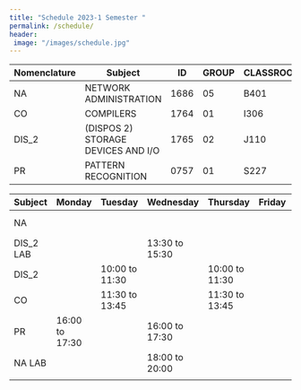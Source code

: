 ```yaml
---
title: "Schedule 2023-1 Semester "
permalink: /schedule/
header: 
 image: "/images/schedule.jpg"
---
```



| Nomenclature |                    Subject                    |      ID     |    GROUP    |    CLASSROOM    |
|--------------|-----------------------------------------------|-------------|-------------|-----------------|
|      NA      |               NETWORK ADMINISTRATION          |    1686     |      05     |       B401      |
|      CO      |                     COMPILERS                 |    1764     |      01     |       I306      |
|     DIS_2    |       (DISPOS 2) STORAGE DEVICES AND I/O      |    1765     |      02     |       J110      |
|      PR      |               PATTERN RECOGNITION             |    0757     |      01     |       S227      |


|    Subject  |     Monday     |     Tuesday      |     Wednesday    |   Thursday       |     Friday      | Saturday        |
|-------------|----------------|------------------|------------------|------------------|-----------------|-----------------|
|      NA     |                |                  |                  |                  |                 |  8:00 to 11:00  |
|  DIS_2 LAB  |                |                  |  13:30 to 15:30  |                  |                 |                 |
|     DIS_2   |                |  10:00 to 11:30  |                  |  10:00 to 11:30  |                 |                 |
|      CO     |                |  11:30 to 13:45  |                  |  11:30 to 13:45  |                 |                 |
|      PR     | 16:00 to 17:30 |                  |  16:00 to 17:30  |                  |                 |                 |
|    NA LAB   |                |                  |  18:00 to 20:00  |                  |                 |                 |
|             |                |                  |                  |                  |                 |                 |

